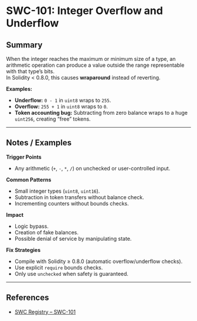 # SWC-101: Integer Overflow and Underflow

## Summary
When the integer reaches the maximum or minimum size of a type, an arithmetic operation can produce a value outside the range representable with that type’s bits.  
In Solidity < 0.8.0, this causes **wraparound** instead of reverting.

**Examples:**
- **Underflow:** `0 - 1` in `uint8` wraps to `255`.
- **Overflow:** `255 + 1` in `uint8` wraps to `0`.
- **Token accounting bug:** Subtracting from zero balance wraps to a huge `uint256`, creating “free” tokens.

---

## Notes / Examples

**Trigger Points**
- Any arithmetic (`+`, `-`, `*`, `/`) on unchecked or user-controlled input.

**Common Patterns**
- Small integer types (`uint8`, `uint16`).
- Subtraction in token transfers without balance check.
- Incrementing counters without bounds checks.

**Impact**
- Logic bypass.
- Creation of fake balances.
- Possible denial of service by manipulating state.

**Fix Strategies**
- Compile with Solidity ≥ 0.8.0 (automatic overflow/underflow checks).
- Use explicit `require` bounds checks.
- Only use `unchecked` when safety is guaranteed.

---

## References
- [SWC Registry – SWC-101](https://swcregistry.io/docs/SWC-101)
